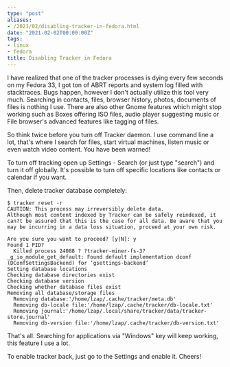 ```yaml
---
type: "post"
aliases:
- /2021/02/disabling-tracker-in-fedora.html
date: "2021-02-02T00:00:00Z"
tags:
- linux
- fedora
title: Disabling Tracker in Fedora
---
```


I have realized that one of the tracker processes is dying every few seconds on
my Fedora 33, I got ton of ABRT reports and system log filled with stacktraces.
Bugs happen, however I don't actually utilize this tool very much. Searching in
contacts, files, browser history, photos, documents of files is nothing I use.
There are also other Gnome features which might stop working such as Boxes
offering ISO files, audio player suggesting music or File browser's advanced
features like tagging of files.

So think twice before you turn off Tracker daemon. I use command line a lot,
that's where I search for files, start virtual machines, listen music or even
watch video content. You have been warned!

To turn off tracking open up Settings - Search (or just type "search") and turn
it off globally. It's possible to turn off specific locations like contacts or
calendar if you want.

Then, delete tracker database completely:

	$ tracker reset -r
	CAUTION: This process may irreversibly delete data.
	Although most content indexed by Tracker can be safely reindexed, it can?t be assured that this is the case for all data. Be aware that you may be incurring in a data loss situation, proceed at your own risk.

	Are you sure you want to proceed? [y|N]: y
	Found 1 PID?
	  Killed process 24088 ? ?tracker-miner-fs-3?
	_g_io_module_get_default: Found default implementation dconf (DConfSettingsBackend) for ‘gsettings-backend’
	Setting database locations
	Checking database directories exist
	Checking database version
	Checking whether database files exist
	Removing all database/storage files
	  Removing database:'/home/lzap/.cache/tracker/meta.db'
	  Removing db-locale file:'/home/lzap/.cache/tracker/db-locale.txt'
	  Removing journal:'/home/lzap/.local/share/tracker/data/tracker-store.journal'
	  Removing db-version file:'/home/lzap/.cache/tracker/db-version.txt'

That's all. Searching for applications via "Windows" key will keep working,
this feature I use a lot.

To enable tracker back, just go to the Settings and enable it. Cheers!

